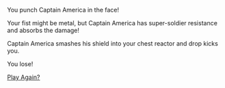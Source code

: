 You punch Captain America in the face!

Your fist might be metal, but Captain America has super-soldier resistance and absorbs the damage!

Captain America smashes his shield into your chest reactor and drop kicks you.

You lose!

[Play Again?](../welcome.md)